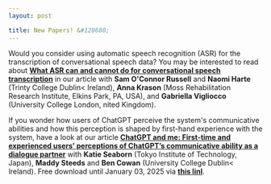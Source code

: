 ```yaml
---
layout: post

title: New Papers! &#128680; 
---
```


Would you consider using automatic speech recognition (ASR) for the transcription of conversational speech data? 
You may be interested to read about <a href="https://doi.org/10.1016/j.rmal.2024.100163" target="_blank" rel="noopener"><strong>
What ASR can and cannot do for conversational speech transcription</strong></a> in our article with
<strong>Sam O'Connor Russell</strong> and <strong>Naomi Harte</strong> (Trinty College Dublin< Ireland), <strong>Anna Krason</strong> 
(Moss Rehabilitation Research Institute, Elkins Park, PA, USA), and <strong>Gabriella Vigliocco</strong> (University College London, nited Kingdom).
 
If you wonder how users of ChatGPT perceive the system's communicative abilities and how this perception is shaped by first-hand
experience with the system, have a look at our article <a href="https://doi.org/10.1016/j.ijhcs.2024.103400" target="_blank" rel="noopener"><strong>
ChatGPT and me: First-time and experienced users’ perceptions of ChatGPT’s communicative ability as a dialogue partner</strong></a> with
<strong>Katie Seaborn</strong> (Tokyo Institute of Technology, Japan), <strong>Maddy Steeds</strong> and 
<strong>Ben Cowan</strong> (University College Dublin< Ireland).
Free download until January 03, 2025 via <a href="https://authors.elsevier.com/a/1k5yZ3pfaRxOWi" target="_blank" rel="noopener"><strong>
this linl</strong></a>.


